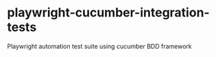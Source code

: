 # playwright-cucumber-integration-tests
Playwright automation test suite using cucumber BDD framework 
